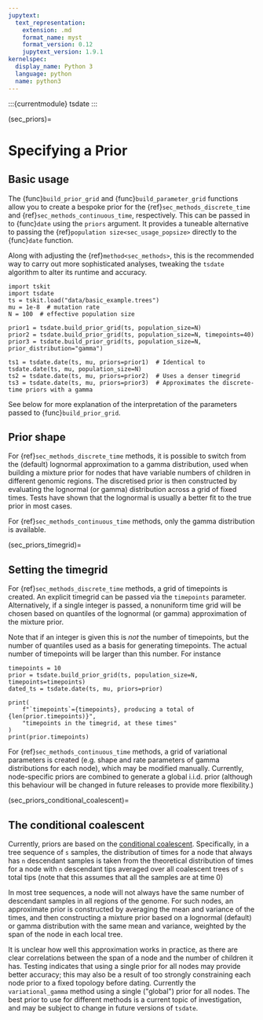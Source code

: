 ```yaml
---
jupytext:
  text_representation:
    extension: .md
    format_name: myst
    format_version: 0.12
    jupytext_version: 1.9.1
kernelspec:
  display_name: Python 3
  language: python
  name: python3
---
```


:::{currentmodule} tsdate
:::

(sec_priors)=

# Specifying a Prior

## Basic usage

The {func}`build_prior_grid` and {func}`build_parameter_grid` functions allow you to create a bespoke prior
for the {ref}`sec_methods_discrete_time` and {ref}`sec_methods_continuous_time`, respectively.
This can be passed in to {func}`date` using the `priors` argument. It provides
a tuneable alternative to passing the {ref}`population size<sec_usage_popsize>`
directly to the {func}`date` function.

Along with adjusting the {ref}`method<sec_methods>`,
this is the recommended way to carry out more sophisticated
analyses, tweaking the `tsdate` algorithm to alter its runtime and accuracy.

```{code-cell} ipython3
import tskit
import tsdate
ts = tskit.load("data/basic_example.trees")
mu = 1e-8  # mutation rate
N = 100  # effective population size

prior1 = tsdate.build_prior_grid(ts, population_size=N)
prior2 = tsdate.build_prior_grid(ts, population_size=N, timepoints=40)
prior3 = tsdate.build_prior_grid(ts, population_size=N, prior_distribution="gamma")

ts1 = tsdate.date(ts, mu, priors=prior1)  # Identical to tsdate.date(ts, mu, population_size=N)
ts2 = tsdate.date(ts, mu, priors=prior2)  # Uses a denser timegrid
ts3 = tsdate.date(ts, mu, priors=prior3)  # Approximates the discrete-time priors with a gamma
```

See below for more explanation of the interpretation of the parameters passed to
{func}`build_prior_grid`.

## Prior shape

For {ref}`sec_methods_discrete_time` methods, it is possible to switch from the
(default) lognormal approximation to a gamma distribution, used when building a
mixture prior for nodes that have variable numbers of children in different
genomic regions. The discretised prior is then constructed by evaluating the
lognormal (or gamma) distribution across a grid of fixed times. Tests have shown that the
lognormal is usually a better fit to the true prior in most cases.

For {ref}`sec_methods_continuous_time` methods, only the gamma distribution is available.

(sec_priors_timegrid)=

## Setting the timegrid

For {ref}`sec_methods_discrete_time` methods, a grid of timepoints is created. An explicit
timegrid can be passed via the `timepoints` parameter. Alternatively, if a single integer is
passed, a nonuniform time grid will be chosen based on quantiles of the
lognormal (or gamma) approximation of the mixture prior.

Note that if an integer is given this is *not* the number of timepoints, but the number of
quantiles used as a basis for generating timepoints.  The actual number of timepoints will
be larger than this number. For instance

```{code-cell} ipython3
timepoints = 10
prior = tsdate.build_prior_grid(ts, population_size=N, timepoints=timepoints)
dated_ts = tsdate.date(ts, mu, priors=prior)

print(
    f"`timepoints`={timepoints}, producing a total of {len(prior.timepoints)}",
    "timepoints in the timegrid, at these times"
)
print(prior.timepoints)
```

For {ref}`sec_methods_continuous_time` methods, a grid of variational parameters is
created (e.g. shape and rate parameters of gamma distributions for each node), which
may be modified manually. 
Currently, node-specific priors are combined to generate a global i.i.d. prior
(although this behaviour will be changed in future releases to provide more
flexibility.)


(sec_priors_conditional_coalescent)=

## The conditional coalescent

Currently, priors are based on the [conditional coalescent](http://dx.doi.org/10.1006/tpbi.1998.1411).
Specifically, in a tree sequence of `s` samples, the distribution of times for a node that always
has `n` descendant samples is taken from the theoretical distribution of times
for a node with `n` descendant tips averaged over all coalescent trees of `s` total
tips (note that this assumes that all the samples are at time 0)

In most tree sequences, a node will not always have the same number of
descendant samples in all regions of the genome. For such nodes, an approximate prior
is constructed by averaging the mean and variance of the times, and then constructing
a mixture prior based on a lognormal (default) or gamma distribution with the same mean
and variance, weighted by the span of the node in each local tree.

It is unclear how well this approximation works in practice, as there are clear
correlations between the span of a node and the number of children it has. Testing
indicates that using a single prior for all nodes may provide better accuracy; this
may also be a result of too strongly constraining each node prior to a fixed topology
before dating. Currently the `variational_gamma` method using a single ("global") prior
for all nodes. The best prior to use for different methods is a current topic of 
investigation, and may be subject to change in future versions of `tsdate`.
